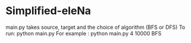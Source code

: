 # Simplified-eleNa

main.py takes source, target and the choice of algorithm (BFS or DFS)
To run:
python main.py <source> <target> <type of algorithm>
For example : python main.py 4 10000 BFS
